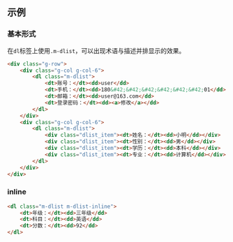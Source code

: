 ## 示例
### 基本形式

在`dl`标签上使用`.m-dlist`，可以出现术语与描述并排显示的效果。

<div class="m-example"></div>

```html
<div class="g-row">
    <div class="g-col g-col-6">
        <dl class="m-dlist">
            <dt>账号：</dt><dd>user</dd>
            <dt>手机：</dt><dd>180&#42;&#42;&#42;&#42;&#42;&#42;01</dd>
            <dt>邮箱：</dt><dd>user@163.com</dd>
            <dt>登录密码：</dt><dd><a>修改</a></dd>
        </dl>
    </div>
    <div class="g-col g-col-6">
        <dl class="m-dlist">
            <div class="dlist_item"><dt>姓名：</dt><dd>小明</dd></div>
            <div class="dlist_item"><dt>性别：</dt><dd>男</dd></div>
            <div class="dlist_item"><dt>学历：</dt><dd>本科</dd></div>
            <div class="dlist_item"><dt>专业：</dt><dd>计算机</dd></div>
        </dl>
    </div>
</div>
```

### inline

<div class="m-example"></div>

```html
<dl class="m-dlist m-dlist-inline">
    <dt>年级：</dt><dd>三年级</dd>
    <dt>科目：</dt><dd>英语</dd>
    <dt>分数：</dt><dd>92</dd>
</dl>
```
